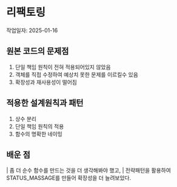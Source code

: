 # 리팩토링

작업일자: 2025-01-16

## 원본 코드의 문제점

1. 단일 책임 원칙이 전혀 적용되어있지 않았음
2. 객체를 직접 수정하여 예상치 못한 문제를 이르킬수 있음
3. 확장성과 재사용성이 떨어짐

## 적용한 설계원칙과 패턴

1. 상수 분리
2. 단일 책임 원칙의 적용
3. 함수의 명확한 네이밍

## 배운 점

| 좀 더 순수 함수를 만드는 것을 더 생각해봐야 했고,
| 전략패턴을 활용하여 STATUS_MASSAGE를 만들어 확장성을 더 늘려보았다.
